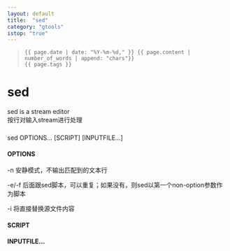 ```yaml
---
layout: default
title:  "sed"
category: "gtools"
istop: "true"
---
```

>     {{ page.date | date: "%Y-%m-%d," }} {{ page.content | number_of_words | append: "chars"}}
>     {{ page.tags }}

# sed
sed is a stream editor  
按行对输入stream进行处理  

### 
sed OPTIONS... [SCRIPT] [INPUTFILE...]

#### OPTIONS

-n 安静模式，不输出匹配到的文本行

-e/-f 后面跟sed脚本，可以重复；如果没有，则sed以第一个non-option参数作为脚本

-i 将直接替换源文件内容

#### SCRIPT


#### INPUTFILE...
